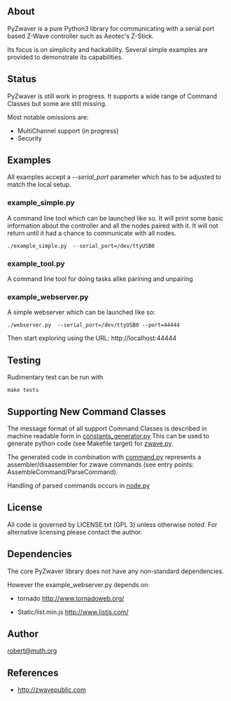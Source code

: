 ## About

PyZwaver is a pure Python3 library for communicating with a serial port based
Z-Wave controller such as Aeotec's Z-Stick.

Its focus is on simplicity and hackability.
Several simple examples are provided to demonstrate its capabilities.

## Status

PyZwaver is still work in progress.
It supports a wide range of Command Classes but some are still missing.

Most notable omissions are:

* MultiChannel support (in progress)
* Security 

## Examples

All examples accept a *--serial_port* parameter which has to be
adjusted to match the local setup.

### example_simple.py

A command line tool which can be launched like so.
It will print some basic information about the controller and
all the nodes paired with it. It will not return until it had a 
chance to communicate with all nodes.

```
./example_simple.py  --serial_port=/dev/ttyUSB0 
```

### example_tool.py

A command line tool for doing tasks alike parining and unpairing

### example_webserver.py

A simple webserver which can be launched like so:

```
./webserver.py  --serial_port=/dev/ttyUSB0 --port=44444
```

Then start exploring using the URL:
http://localhost:44444

## Testing

Rudimentary test can be run with

````
make tests
````

## Supporting New Command Classes

The message format of all support Command Classes is described 
in machine readable form in [constants_generator.py](constants_generator.py)
This can be used to generate python code (see Makefile target)
for [zwave.py](pyzwaver/zwave.py). 

The generated code in combination with 
[command.py](pyzwaver/command.py) represents
a assembler/disassembler for zwave commands
(see entry points: AssembleCommand/ParseCommand).

Handling of parsed commands occurs in [node.py](pyzwaver/node.py)


## License

All code is governed by LICENSE.txt (GPL 3) unless otherwise noted.
For alternative licensing please contact the author.

## Dependencies

The core PyZwaver library does not have any non-standard dependencies.

However the example_webserver.py depends on:

* tornado
  http://www.tornadoweb.org/

* Static/list.min.js
  http://www.listjs.com/

## Author

robert@muth.org

## References

* http://zwavepublic.com
